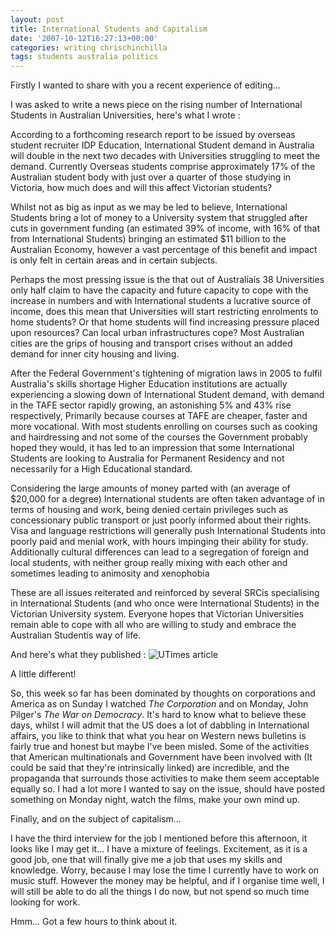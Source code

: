 ```yaml
---
layout: post
title: International Students and Capitalism
date: '2007-10-12T16:27:13+00:00'
categories: writing chrischinchilla
tags: students australia politics
---
```


Firstly I wanted to share with you a recent experience of editing...

I was asked to write a news piece on the rising number of International Students in Australian Universities, here's what I wrote :

According to a forthcoming research report to be issued by overseas student recruiter IDP Education, International Student demand in Australia will double in the next two decades with Universities struggling to meet the demand. Currently Overseas students comprise approximately 17% of the Australian student body with just over a quarter of those studying in Victoria, how much does and will this affect Victorian students?

Whilst not as big as input as we may be led to believe, International Students bring a lot of money to a University system that struggled after cuts in government funding (an estimated 39% of income, with 16% of that from International Students) bringing an estimated $11 billion to the Australian Economy, however a vast percentage of this benefit and impact is only felt in certain areas and in certain subjects.

Perhaps the most pressing issue is the that out of Australiaís 38 Universities only half claim to have the capacity and future capacity to cope with the increase in numbers and with International students a lucrative source of income, does this mean that Universities will start restricting enrolments to home students? Or that home students will find increasing pressure placed upon resources? Can local urban infrastructures cope? Most Australian cities are the grips of housing and transport crises without an added demand for inner city housing and living.

After the Federal Government's tightening of migration laws in 2005 to fulfil Australia's skills shortage Higher Education institutions are actually experiencing a slowing down of International Student demand, with demand in the TAFE sector rapidly growing, an astonishing 5% and 43% rise respectively, Primarily because courses at TAFE are cheaper, faster and more vocational. With most students enrolling on courses such as cooking and hairdressing and not some of the courses the Government probably hoped they would, it has led to an impression that some International Students are looking to Australia for Permanent Residency and not necessarily for a High Educational standard.

Considering the large amounts of money parted with (an average of $20,000 for a degree) International students are often taken advantage of in terms of housing and work, being denied certain privileges such as concessionary public transport or just poorly informed about their rights. Visa and language restrictions will generally push International Students into poorly paid and menial work, with hours impinging their ability for study. Additionally cultural differences can lead to a segregation of foreign and local students, with neither group really mixing with each other and sometimes leading to animosity and xenophobia

These are all issues reiterated and reinforced by several SRCís specialising in International Students (and who once were International Students) in the Victorian University system. Everyone hopes that Victorian Universities remain able to cope with all who are willing to study and embrace the Australian Studentís way of life.

And here's what they published : ![UTimes article](http://www.chinchilla-music.co.uk/images/other/Utimes.jpg)

A little different!

So, this week so far has been dominated by thoughts on corporations and America as on Sunday I watched _The Corporation_ and on Monday, John Pilger's _The War on Democracy_. It's hard to know what to believe these days, whilst I will admit that the US does a lot of dabbling in International affairs, you like to think that what you hear on Western news bulletins is fairly true and honest but maybe I've been misled. Some of the activities that American multinationals and Government have been involved with (It could be said that they're intrinsically linked) are incredible, and the propaganda that surrounds those activities to make them seem acceptable equally so. I had a lot more I wanted to say on the issue, should have posted something on Monday night, watch the films, make your own mind up.

Finally, and on the subject of capitalism...

I have the third interview for the job I mentioned before this afternoon, it looks like I may get it... I have a mixture of feelings. Excitement, as it is a good job, one that will finally give me a job that uses my skills and knowledge. Worry, because I may lose the time I currently have to work on music stuff. However the money may be helpful, and if I organise time well, I will still be able to do all the things I do now, but not spend so much time looking for work.

Hmm... Got a few hours to think about it.
